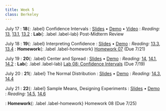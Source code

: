 ```yaml
---
title: Week 5
class: Berkeley
---
```


July 17
: **18**{: .label} Confidence Intervals
: [Slides](https://docs.google.com/presentation/d/1rUc27GNizNPzvODtRjA1zcZ9mLrdiHH09_fAvx9PFXg/edit#slide=id.g25952088192_0_76) &#8226; [Demo](https://data8.datahub.berkeley.edu/hub/user-redirect/git-pull?repo=https%3A%2F%2Fgithub.com%2Fdata-8%2Fmaterials-su23&urlpath=tree%2Fmaterials-su23%2Flec%2Flec18-completed.ipynb&branch=main) &#8226; [Video](https://bcourses.berkeley.edu/courses/1525580/external_tools/78985)
: _Reading:_ [13](https://inferentialthinking.com/chapters/13/Estimation.html), [13.1](https://inferentialthinking.com/chapters/13/1/Percentiles.html), [13.2](https://inferentialthinking.com/chapters/13/2/Bootstrap.html)
: **Lab**{: .label .label-lab} Post-Midterm Review

July 18
: **19**{: .label} Interpreting Confidence
: [Slides](https://docs.google.com/presentation/d/1WBiNiTX83_1Ucj8IvKJ7GstVGclzQziNJg2Wg91YZFM/edit) &#8226; [Demo](https://data8.datahub.berkeley.edu/hub/user-redirect/git-pull?repo=https%3A%2F%2Fgithub.com%2Fdata-8%2Fmaterials-su23&urlpath=tree%2Fmaterials-su23%2Flec%2Flec19-completed.ipynb&branch=main)
: _Reading:_ [13.3](https://inferentialthinking.com/chapters/13/3/Confidence_Intervals.html), [13.4](https://inferentialthinking.com/chapters/13/4/Using_Confidence_Intervals.html)
: **Homework**{: .label .label-homework} [Homework 07](https://data8.datahub.berkeley.edu/hub/user-redirect/git-pull?repo=https%3A%2F%2Fgithub.com%2Fdata-8%2Fmaterials-su23&urlpath=retro%2Ftree%2Fmaterials-su23%2Fmaterials%2Fhw%2Fhw07%2Fhw07.ipynb&branch=main) (Due 7/21)

July 19
: **20**{: .label} Center and Spread
: [Slides](https://docs.google.com/presentation/d/1k6FZZ2xmxWZeg047Iv04jzWqE13QzHdpdJhzwGtNk2k/edit?usp=sharing) &#8226; [Demo](https://data8.datahub.berkeley.edu/hub/user-redirect/git-pull?repo=https%3A%2F%2Fgithub.com%2Fdata-8%2Fmaterials-su23&urlpath=tree%2Fmaterials-su23%2Flec%2Flec25.ipynb&branch=main)
: _Reading:_ [14](https://inferentialthinking.com/chapters/14/Why_the_Mean_Matters.html), [14.1](https://inferentialthinking.com/chapters/14/1/Properties_of_the_Mean.html), [14.2](https://inferentialthinking.com/chapters/14/2/Variability.html)
: **Lab**{: .label .label-lab} [Lab 08: Confidence Intervals](https://data8.datahub.berkeley.edu/hub/user-redirect/git-pull?repo=https%3A%2F%2Fgithub.com%2Fdata-8%2Fmaterials-su23&urlpath=retro%2Ftree%2Fmaterials-su23%2Fmaterials%2Flab%2Flab08%2Flab08.ipynb&branch=main) (Due 7/19)


July 20
: **21**{: .label} The Normal Distribution
: [Slides](https://docs.google.com/presentation/d/1lQqTj5g57s7iFCwOJcmhfqsJOa050y0RCS0cNFi9m68/edit?usp=sharing) &#8226; [Demo](https://data8.datahub.berkeley.edu/hub/user-redirect/git-pull?repo=https%3A%2F%2Fgithub.com%2Fdata-8%2Fmaterials-su23&urlpath=tree%2Fmaterials-su23%2Flec%2Flec21.ipynb&branch=main)
: _Reading:_ [14.3](https://inferentialthinking.com/chapters/14/3/SD_and_the_Normal_Curve.html), [14.4](https://inferentialthinking.com/chapters/14/4/Central_Limit_Theorem.html)

July 21
: **22**{: .label} Sample Means, Designing Experiments
: [Slides](https://docs.google.com/presentation/d/1VKdywuxmSO6v6eUDMqXNMI9g_gBn3oHH7BycCu858Es/edit?usp=sharing?) &#8226; [Demo](https://data8.datahub.berkeley.edu/hub/user-redirect/git-pull?repo=https%3A%2F%2Fgithub.com%2Fdata-8%2Fmaterials-su23&urlpath=tree%2Fmaterials-su23%2Flec%2Flec22.ipynb&branch=main) 
: _Reading:_ [14.5](https://inferentialthinking.com/chapters/14/5/Variability_of_the_Sample_Mean.html), [14.6](https://inferentialthinking.com/chapters/14/6/Choosing_a_Sample_Size.html)

: **Homework**{: .label .label-homework} Homework 08 (Due 7/25)


<!-- : [Slides](https://docs.google.com/presentation/d/1rNihFapJo0-TX1sDt433wvLPE3G0YpjK_No1yu6uvEc/edit?usp=sharing) &#8226; [Demos](https://data8.datahub.berkeley.edu/hub/user-redirect/git-pull?repo=https%3A%2F%2Fgithub.com%2Fdata-8%2Fmaterials-sp23&urlpath=retro%2Ftree%2Fmaterials-sp23%2Flec%2Flec05_with_soln.ipynb&branch=main) &#8226; [Blank Demos](https://data8.datahub.berkeley.edu/hub/user-redirect/git-pull?repo=https%3A%2F%2Fgithub.com%2Fdata-8%2Fmaterials-sp23&urlpath=retro%2Ftree%2Fmaterials-sp23%2Flec%2Flec05.ipynb&branch=main) &#8226; [Demos (HTML Only)](assets/demo_html/lec05.html)  &#8226; [Video](https://youtu.be/YMhrI1-vEw0) -->
<!-- : **Homework**{: .label .label-homework} [Homework 02](https://data8.datahub.berkeley.edu/hub/user-redirect/git-pull?repo=https%3A%2F%2Fgithub.com%2Fdata-8%2Fmaterials-sp23&urlpath=retro%2Ftree%2Fmaterials-sp23%2Fmaterials%2Fsp23%2Fhw%2Fhw02%2Fhw02.ipynb&branch=main) (Due 2/1) -->
